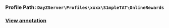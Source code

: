 ### Profile Path:  `` DayZServer\Profiles\xxxx\S1mpleTAT\OnlineRewards ``
### [View annotation](https://github.com/S1mpleTAT/Dayz-OnlineRewards/tree/main/english/Profile/OnlineRewards)